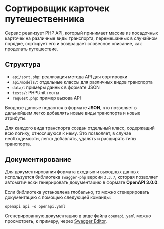 # Сортировщик карточек путешественника

Сервис реализует PHP API, который принимает массив из посадочных карточек на различные виды транспорта, перемешанных в случайном порядке, сортирует его и возвращает словесное описание, как проделать путешествие.

## Структура

- `api/sort.php`: реализация метода API для сортировки
- `api/models/`: отдельные классы для различных видов транспорта
- `data/`: примеры данных в формате JSON
- `tests/`: PHPUnit тесты
- `request.php`: пример вызова API

Входные данные подаются в формате **JSON**, что позволяет в дальнейшем легко добавлять новые виды транспорта и новые атрибуты.

Для каждого вида транспорта создан отдельный класс, содержащий всю логику, относящуюся к нему. Это позволяет, в случае необходимости, легко добавлять, удалять и расширять типы транспорта.

## Документирование

Для документирования формата входных и выходных данных используется библиотека `swagger-php` версии `3.3.7`, которая позволяет автоматически генерировать документацию в формате **OpenAPI 3.0.0**.

Если библиотека установлена глобально, то можно сгенерировать документацию с помощью следующей команды:
```shell
openapi api -o openapi.yaml
```

Сгенерированную документацию в виде файла `openapi.yaml` можно просмотреть, к примеру, через [Swagger Editor](https://editor.swagger.io/).

